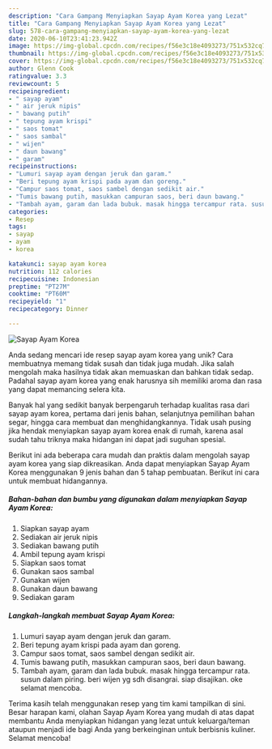 ```yaml
---
description: "Cara Gampang Menyiapkan Sayap Ayam Korea yang Lezat"
title: "Cara Gampang Menyiapkan Sayap Ayam Korea yang Lezat"
slug: 578-cara-gampang-menyiapkan-sayap-ayam-korea-yang-lezat
date: 2020-06-10T23:41:23.942Z
image: https://img-global.cpcdn.com/recipes/f56e3c18e4093273/751x532cq70/sayap-ayam-korea-foto-resep-utama.jpg
thumbnail: https://img-global.cpcdn.com/recipes/f56e3c18e4093273/751x532cq70/sayap-ayam-korea-foto-resep-utama.jpg
cover: https://img-global.cpcdn.com/recipes/f56e3c18e4093273/751x532cq70/sayap-ayam-korea-foto-resep-utama.jpg
author: Glenn Cook
ratingvalue: 3.3
reviewcount: 5
recipeingredient:
- " sayap ayam"
- " air jeruk nipis"
- " bawang putih"
- " tepung ayam krispi"
- " saos tomat"
- " saos sambal"
- " wijen"
- " daun bawang"
- " garam"
recipeinstructions:
- "Lumuri sayap ayam dengan jeruk dan garam."
- "Beri tepung ayam krispi pada ayam dan goreng."
- "Campur saos tomat, saos sambel dengan sedikit air."
- "Tumis bawang putih, masukkan campuran saos, beri daun bawang."
- "Tambah ayam, garam dan lada bubuk. masak hingga tercampur rata. susun dalam piring. beri wijen yg sdh disangrai. siap disajikan. oke selamat mencoba."
categories:
- Resep
tags:
- sayap
- ayam
- korea

katakunci: sayap ayam korea 
nutrition: 112 calories
recipecuisine: Indonesian
preptime: "PT27M"
cooktime: "PT60M"
recipeyield: "1"
recipecategory: Dinner

---
```



![Sayap Ayam Korea](https://img-global.cpcdn.com/recipes/f56e3c18e4093273/751x532cq70/sayap-ayam-korea-foto-resep-utama.jpg)

Anda sedang mencari ide resep sayap ayam korea yang unik? Cara membuatnya memang tidak susah dan tidak juga mudah. Jika salah mengolah maka hasilnya tidak akan memuaskan dan bahkan tidak sedap. Padahal sayap ayam korea yang enak harusnya sih memiliki aroma dan rasa yang dapat memancing selera kita.

Banyak hal yang sedikit banyak berpengaruh terhadap kualitas rasa dari sayap ayam korea, pertama dari jenis bahan, selanjutnya pemilihan bahan segar, hingga cara membuat dan menghidangkannya. Tidak usah pusing jika hendak menyiapkan sayap ayam korea enak di rumah, karena asal sudah tahu triknya maka hidangan ini dapat jadi suguhan spesial.




Berikut ini ada beberapa cara mudah dan praktis dalam mengolah sayap ayam korea yang siap dikreasikan. Anda dapat menyiapkan Sayap Ayam Korea menggunakan 9 jenis bahan dan 5 tahap pembuatan. Berikut ini cara untuk membuat hidangannya.

<!--inarticleads1-->

##### Bahan-bahan dan bumbu yang digunakan dalam menyiapkan Sayap Ayam Korea:

1. Siapkan  sayap ayam
1. Sediakan  air jeruk nipis
1. Sediakan  bawang putih
1. Ambil  tepung ayam krispi
1. Siapkan  saos tomat
1. Gunakan  saos sambal
1. Gunakan  wijen
1. Gunakan  daun bawang
1. Sediakan  garam




<!--inarticleads2-->

##### Langkah-langkah membuat Sayap Ayam Korea:

1. Lumuri sayap ayam dengan jeruk dan garam.
1. Beri tepung ayam krispi pada ayam dan goreng.
1. Campur saos tomat, saos sambel dengan sedikit air.
1. Tumis bawang putih, masukkan campuran saos, beri daun bawang.
1. Tambah ayam, garam dan lada bubuk. masak hingga tercampur rata. susun dalam piring. beri wijen yg sdh disangrai. siap disajikan. oke selamat mencoba.




Terima kasih telah menggunakan resep yang tim kami tampilkan di sini. Besar harapan kami, olahan Sayap Ayam Korea yang mudah di atas dapat membantu Anda menyiapkan hidangan yang lezat untuk keluarga/teman ataupun menjadi ide bagi Anda yang berkeinginan untuk berbisnis kuliner. Selamat mencoba!
